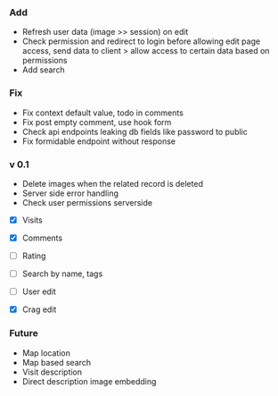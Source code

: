 ### Add

- Refresh user data (image >> session) on edit
- Check permission and redirect to login before allowing edit page access, send data to client > allow access to certain data based on permissions
- Add search

### Fix

- Fix context default value, todo in comments
- Fix post empty comment, use hook form
- Check api endpoints leaking db fields like password to public
- Fix formidable endpoint without response

### v 0.1

- Delete images when the related record is deleted
- Server side error handling
- Check user permissions serverside

- [x] Visits
- [x] Comments
- [ ] Rating

- [ ] Search by name, tags
- [ ] User edit
- [x] Crag edit

### Future

- Map location
- Map based search
- Visit description
- Direct description image embedding
